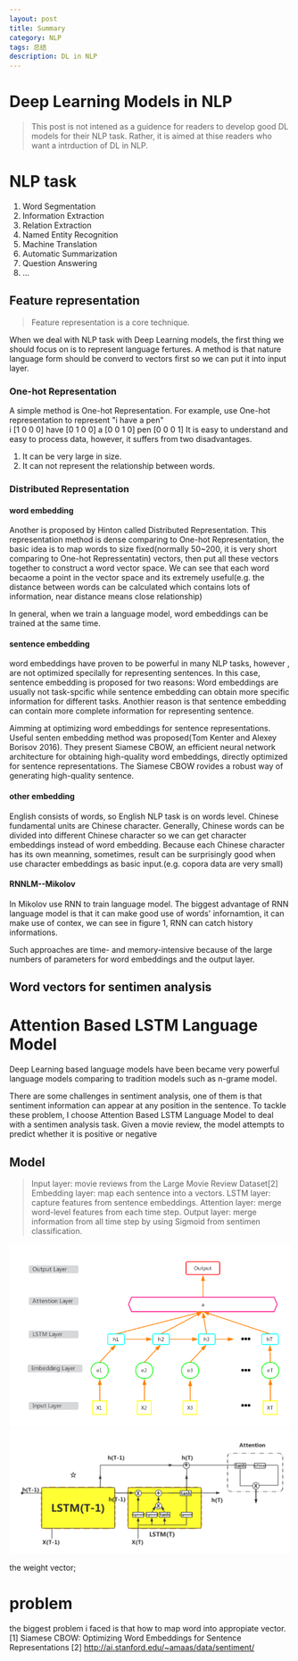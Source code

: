 ```yaml
---
layout: post
title: Summary
category: NLP
tags: 总结
description: DL in NLP
---
```

# Deep Learning Models in NLP

> This post is not intened as a guidence for readers to develop good DL models for their NLP task. Rather, it is aimed at thise readers who want a intrduction of DL in NLP.

# NLP task
1. Word Segmentation
2. Information Extraction 
3. Relation Extraction
4. Named Entity Recognition
5. Machine Translation
6. Automatic Summarization
7. Question Answering
8. ...

## Feature representation
> Feature representation is a core technique.

When we deal with NLP task with Deep Learning models, the first thing we should focus on is to represent language fertures. A method is that nature language form should be converd to vectors first so we can put it into input layer.

### One-hot Representation

A simple method is One-hot Representation.
For example, use One-hot representation to represent "i have a pen"   
i      [1 0 0 0]
have   [0 1 0 0]
a      [0 0 1 0]
pen    [0 0 0 1]
It is easy to understand and easy to process data, however, it suffers from two disadvantages.

1. It can be very large in size.
2. It can not represent the relationship between words.

### Distributed Representation
#### word embedding
Another is proposed by Hinton called Distributed Representation.
This representation method is dense comparing to One-hot Representation, the basic idea is to map words to size fixed(normally 50~200, it is very short comparing to One-hot Repressentatin) vectors, then put all these vectors together to construct a word vector space. We can see that each word becaome a point in the vector space and its extremely useful(e.g. the distance between words can be calculated which contains lots of information, near distance means close relationship)

In general, when we train a language model, word embeddings can be trained at the same time.


#### sentence embedding

word embeddings have proven to be powerful in many NLP tasks, however , are not optimized specilally for representing sentences. In this case, sentence embedding is proposed for two reasons: Word embeddings are usually not task-spcific while sentence embedding can obtain more specific information for different tasks. Anothier reason is that sentence embedding can contain more complete information for representing sentence.

Aimming at optimizing  word  embeddings  for sentence representations. Useful senten embedding method was proposed(Tom Kenter and Alexey Borisov 2016). They present Siamese CBOW, an efficient neural network architecture for obtaining high-quality word embeddings,  directly  optimized  for  sentence representations.
The Siamese CBOW rovides a robust way of generating high-quality sentence. 

#### other embedding
English consists of words, so English NLP task is on words level. Chinese fundamental units are  Chinese character. Generally, Chinese words can be divided into different Chinese character so we can get character embeddings instead of word embedding. Because each Chinese character has its own meanning, sometimes, result can be surprisingly good when use character embeddings as basic input.(e.g. copora data are very small)

#### RNNLM--Mikolov
In <Recurrent neural network based language model> Mikolov use RNN to train language model. The biggest advantage of RNN language model is that it can make good use of words' infornamtion, it can make use of contex, we can see in figure 1, RNN can catch history informations.


Such approaches
are time- and memory-intensive
because of the large numbers of parameters
for word embeddings and the output
layer.

## Word vectors for sentimen analysis


# Attention Based LSTM Language Model
Deep Learning based language models have been became very powerful language models comparing to tradition models such as n-grame model.

There are some challenges in sentiment analysis, one of them is that sentiment information can appear at any position in the sentence. To tackle these problem, I choose Attention Based LSTM Language Model to deal with a sentimen analysis task.
Given a movie review, the model attempts to predict whether it is positive or negative
## Model
> Input layer: movie reviews from the Large Movie Review Dataset[2]
> Embedding layer: map each sentence into a vectors.
> LSTM layer: capture features from sentence embeddings.
> Attention layer: merge word-level features from each time step.
> Output layer: merge information from all time step by using Sigmoid from sentimen classification.

![](../../graph/AttentionBasedLSTM-Overview.png)
![](../../graph/AttentionBasedLSTM_detal.png)

the weight vector;
# problem
the biggest problem i faced is that how to map word into appropiate vector.
[1] Siamese CBOW: Optimizing Word Embeddings for Sentence Representations
[2] http://ai.stanford.edu/~amaas/data/sentiment/